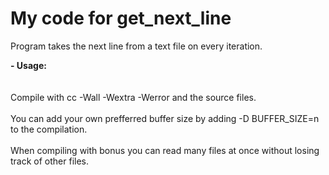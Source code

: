 # My code for get_next_line

Program takes the next line from a text file on every iteration.

<b>- Usage:</b>
<br></br>
<br>Compile with cc -Wall -Wextra -Werror and the source files.</br>
<br>You can add your own prefferred buffer size by adding -D BUFFER_SIZE=n to the compilation.</br>
<br>When compiling with bonus you can read many files at once without losing track of other files.</br>
